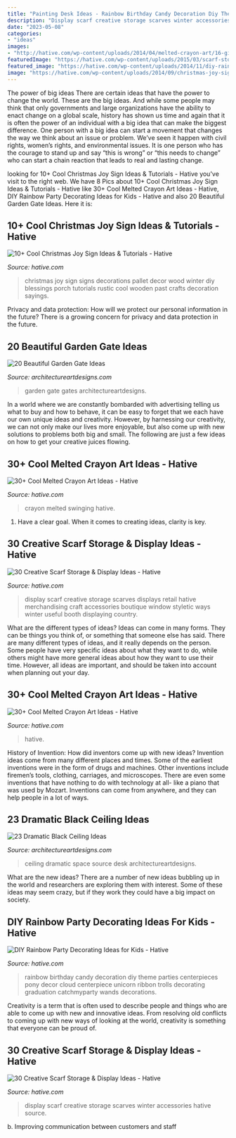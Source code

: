 ```yaml
---
title: "Painting Desk Ideas - Rainbow Birthday Candy Decoration Diy Theme Parties Centerpieces Pony Decor Cloud Centerpiece Unicorn Ribbon Trolls Decorating Graduation Catchmyparty Wands Decorations"
description: "Display scarf creative storage scarves winter accessories hative source"
date: "2023-05-08"
categories:
- "ideas"
images:
- "http://hative.com/wp-content/uploads/2014/04/melted-crayon-art/16-girl-swinging.jpg"
featuredImage: "https://hative.com/wp-content/uploads/2015/03/scarf-storage-ideas/17-creative-scarf-storage-and-display-ideas.jpg"
featured_image: "https://hative.com/wp-content/uploads/2014/11/diy-rainbow-party-decorating-ideas/4-candy-decoration.jpg"
image: "https://hative.com/wp-content/uploads/2014/09/christmas-joy-sign/10-christmas-joy-sign-ideas-and-tutorials.jpg"
---
```



The power of big ideas
There are certain ideas that have the power to change the world. These are the big ideas. And while some people may think that only governments and large organizations have the ability to enact change on a global scale, history has shown us time and again that it is often the power of an individual with a big idea that can make the biggest difference.
One person with a big idea can start a movement that changes the way we think about an issue or problem. We’ve seen it happen with civil rights, women’s rights, and environmental issues. It is one person who has the courage to stand up and say “this is wrong” or “this needs to change” who can start a chain reaction that leads to real and lasting change.

	

		
looking for 10+ Cool Christmas Joy Sign Ideas &amp; Tutorials - Hative you've visit to the right web. We have 8 Pics about 10+ Cool Christmas Joy Sign Ideas &amp; Tutorials - Hative like 30+ Cool Melted Crayon Art Ideas - Hative, DIY Rainbow Party Decorating Ideas for Kids - Hative and also 20 Beautiful Garden Gate Ideas. Here it is:
		
    
## 10+ Cool Christmas Joy Sign Ideas &amp; Tutorials - Hative

<img loading=lazy src="https://hative.com/wp-content/uploads/2014/09/christmas-joy-sign/10-christmas-joy-sign-ideas-and-tutorials.jpg" onerror="this.onerror=null;this.src='https://tse4.mm.bing.net/th?id=OIP.l2F_ERFExURqzRMtj-SSXQHaJ4&amp;pid=15.1';" alt="10+ Cool Christmas Joy Sign Ideas &amp; Tutorials - Hative">

_Source: hative.com_

>christmas joy sign signs decorations pallet decor wood winter diy blessings porch tutorials rustic cool wooden past crafts decoration sayings. 

	

Privacy and data protection: How will we protect our personal information in the future?
There is a growing concern for privacy and data protection in the future.

    
## 20 Beautiful Garden Gate Ideas

<img loading=lazy src="https://www.architectureartdesigns.com/wp-content/uploads/2013/03/Gates-ArchitectureArtDesigns-10.jpg" onerror="this.onerror=null;this.src='https://tse4.mm.bing.net/th?id=OIP.Nb3wnJJnCvV6W3P9ACjC6wHaLH&amp;pid=15.1';" alt="20 Beautiful Garden Gate Ideas">

_Source: architectureartdesigns.com_

>garden gate gates architectureartdesigns. 

	

In a world where we are constantly bombarded with advertising telling us what to buy and how to behave, it can be easy to forget that we each have our own unique ideas and creativity. However, by harnessing our creativity, we can not only make our lives more enjoyable, but also come up with new solutions to problems both big and small. The following are just a few ideas on how to get your creative juices flowing.

    
## 30+ Cool Melted Crayon Art Ideas - Hative

<img loading=lazy src="http://hative.com/wp-content/uploads/2014/04/melted-crayon-art/16-girl-swinging.jpg" onerror="this.onerror=null;this.src='https://tse1.mm.bing.net/th?id=OIP.mtToqc8gxJVeDjf_11pDoAHaJ4&amp;pid=15.1';" alt="30+ Cool Melted Crayon Art Ideas - Hative">

_Source: hative.com_

>crayon melted swinging hative. 

	

1. Have a clear goal. When it comes to creating ideas, clarity is key.

    
## 30 Creative Scarf Storage &amp; Display Ideas - Hative

<img loading=lazy src="https://hative.com/wp-content/uploads/2015/03/scarf-storage-ideas/17-creative-scarf-storage-and-display-ideas.jpg" onerror="this.onerror=null;this.src='https://tse2.mm.bing.net/th?id=OIP.7onQGp7u7eREoCCPuyHARwHaFj&amp;pid=15.1';" alt="30 Creative Scarf Storage &amp; Display Ideas - Hative">

_Source: hative.com_

>display scarf creative storage scarves displays retail hative merchandising craft accessories boutique window styletic ways winter useful booth displaying country. 

	

What are the different types of ideas?
Ideas can come in many forms. They can be things you think of, or something that someone else has said. There are many different types of ideas, and it really depends on the person. Some people have very specific ideas about what they want to do, while others might have more general ideas about how they want to use their time. However, all ideas are important, and should be taken into account when planning out your day.

    
## 30+ Cool Melted Crayon Art Ideas - Hative

<img loading=lazy src="http://hative.com/wp-content/uploads/2014/04/melted-crayon-art/10-gymnastics.jpg" onerror="this.onerror=null;this.src='https://tse1.mm.bing.net/th?id=OIP.znXxIh5UvBw51Ktxt235XgHaJ4&amp;pid=15.1';" alt="30+ Cool Melted Crayon Art Ideas - Hative">

_Source: hative.com_

>hative. 

	

History of Invention: How did inventors come up with new ideas?
Invention ideas come from many different places and times. Some of the earliest inventions were in the form of drugs and machines. Other inventions include firemen’s tools, clothing, carriages, and microscopes. There are even some inventions that have nothing to do with technology at all- like a piano that was used by Mozart. Inventions can come from anywhere, and they can help people in a lot of ways.

    
## 23 Dramatic Black Ceiling Ideas

<img loading=lazy src="https://www.architectureartdesigns.com/wp-content/uploads/2013/11/1914.jpg" onerror="this.onerror=null;this.src='https://tse3.mm.bing.net/th?id=OIP.wYvskMJwUdZQWfYqrkJGlQHaJ4&amp;pid=15.1';" alt="23 Dramatic Black Ceiling Ideas">

_Source: architectureartdesigns.com_

>ceiling dramatic space source desk architectureartdesigns. 

	

What are the new ideas?
There are a number of new ideas bubbling up in the world and researchers are exploring them with interest. Some of these ideas may seem crazy, but if they work they could have a big impact on society.

    
## DIY Rainbow Party Decorating Ideas For Kids - Hative

<img loading=lazy src="https://hative.com/wp-content/uploads/2014/11/diy-rainbow-party-decorating-ideas/4-candy-decoration.jpg" onerror="this.onerror=null;this.src='https://tse2.mm.bing.net/th?id=OIP.GfTxgQhCKywEmuWykiSTCAHaLG&amp;pid=15.1';" alt="DIY Rainbow Party Decorating Ideas for Kids - Hative">

_Source: hative.com_

>rainbow birthday candy decoration diy theme parties centerpieces pony decor cloud centerpiece unicorn ribbon trolls decorating graduation catchmyparty wands decorations. 

	

Creativity is a term that is often used to describe people and things who are able to come up with new and innovative ideas. From resolving old conflicts to coming up with new ways of looking at the world, creativity is something that everyone can be proud of.

    
## 30 Creative Scarf Storage &amp; Display Ideas - Hative

<img loading=lazy src="https://hative.com/wp-content/uploads/2015/03/scarf-storage-ideas/5-creative-scarf-storage-and-display-ideas.jpg" onerror="this.onerror=null;this.src='https://tse3.mm.bing.net/th?id=OIP.C7vsjFHEckY2RiPxWHCaIwHaOn&amp;pid=15.1';" alt="30 Creative Scarf Storage &amp; Display Ideas - Hative">

_Source: hative.com_

>display scarf creative storage scarves winter accessories hative source. 

	

b. Improving communication between customers and staff 

